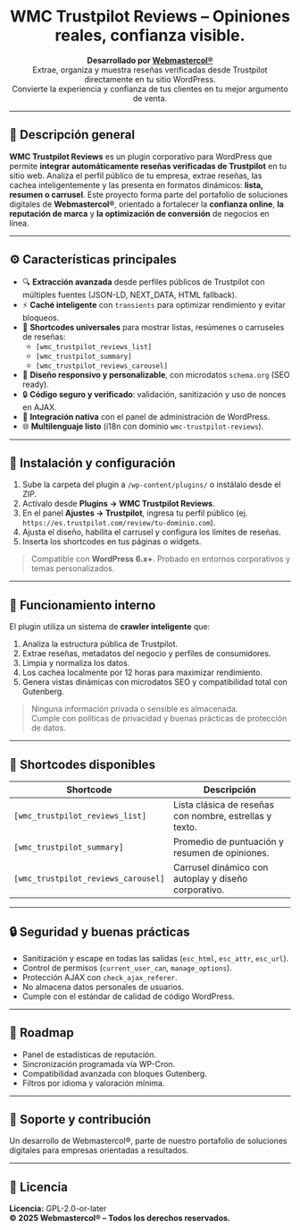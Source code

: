 <h1 align="center">WMC Trustpilot Reviews – Opiniones reales, confianza visible.</h1>

<p align="center">
  <strong>Desarrollado por <a href="https://webmastercol.com" target="_blank">Webmastercol®</a></strong><br>
  Extrae, organiza y muestra reseñas verificadas desde Trustpilot directamente en tu sitio WordPress.<br>
  Convierte la experiencia y confianza de tus clientes en tu mejor argumento de venta.
</p>

---

## 🧭 Descripción general

**WMC Trustpilot Reviews** es un plugin corporativo para WordPress que permite **integrar automáticamente reseñas verificadas de Trustpilot** en tu sitio web. Analiza el perfil público de tu empresa, extrae reseñas, las cachea inteligentemente y las presenta en formatos dinámicos: **lista, resumen o carrusel**. Este proyecto forma parte del portafolio de soluciones digitales de **Webmastercol®**, orientado a fortalecer la **confianza online**, **la reputación de marca** y **la optimización de conversión** de negocios en línea.

---

## ⚙️ Características principales

- 🔍 **Extracción avanzada** desde perfiles públicos de Trustpilot con múltiples fuentes (JSON-LD, NEXT_DATA, HTML fallback).  
- ⚡ **Caché inteligente** con `transients` para optimizar rendimiento y evitar bloqueos.  
- 💬 **Shortcodes universales** para mostrar listas, resúmenes o carruseles de reseñas:  
  - `[wmc_trustpilot_reviews_list]`  
  - `[wmc_trustpilot_summary]`  
  - `[wmc_trustpilot_reviews_carousel]`  
- 🎨 **Diseño responsivo y personalizable**, con microdatos `schema.org` (SEO ready).  
- 🔒 **Código seguro y verificado**: validación, sanitización y uso de nonces en AJAX.  
- 🧩 **Integración nativa** con el panel de administración de WordPress.  
- 🌐 **Multilenguaje listo** (i18n con dominio `wmc-trustpilot-reviews`).

---

## 🚀 Instalación y configuración

1. Sube la carpeta del plugin a `/wp-content/plugins/` o instálalo desde el ZIP.  
2. Actívalo desde **Plugins → WMC Trustpilot Reviews**.  
3. En el panel **Ajustes → Trustpilot**, ingresa tu perfil público (ej. `https://es.trustpilot.com/review/tu-dominio.com`).  
4. Ajusta el diseño, habilita el carrusel y configura los límites de reseñas.  
5. Inserta los shortcodes en tus páginas o widgets.

> Compatible con **WordPress 6.x+**. Probado en entornos corporativos y temas personalizados.

---

## 🧠 Funcionamiento interno

El plugin utiliza un sistema de **crawler inteligente** que:
1. Analiza la estructura pública de Trustpilot.  
2. Extrae reseñas, metadatos del negocio y perfiles de consumidores.  
3. Limpia y normaliza los datos.  
4. Los cachea localmente por 12 horas para maximizar rendimiento.  
5. Genera vistas dinámicas con microdatos SEO y compatibilidad total con Gutenberg.

> Ninguna información privada o sensible es almacenada.  
> Cumple con políticas de privacidad y buenas prácticas de protección de datos.

---

## 🧩 Shortcodes disponibles

| Shortcode | Descripción |
|------------|--------------|
| `[wmc_trustpilot_reviews_list]` | Lista clásica de reseñas con nombre, estrellas y texto. |
| `[wmc_trustpilot_summary]` | Promedio de puntuación y resumen de opiniones. |
| `[wmc_trustpilot_reviews_carousel]` | Carrusel dinámico con autoplay y diseño corporativo. |

---

## 🔒 Seguridad y buenas prácticas

- Sanitización y escape en todas las salidas (`esc_html`, `esc_attr`, `esc_url`).  
- Control de permisos (`current_user_can`, `manage_options`).  
- Protección AJAX con `check_ajax_referer`.  
- No almacena datos personales de usuarios.  
- Cumple con el estándar de calidad de código WordPress.

---

## 🧭 Roadmap

- Panel de estadísticas de reputación.  
- Sincronización programada vía WP-Cron.  
- Compatibilidad avanzada con bloques Gutenberg.  
- Filtros por idioma y valoración mínima.  

---

## 🤝 Soporte y contribución

Un desarrollo de Webmastercol®, parte de nuestro portafolio de soluciones digitales para empresas orientadas a resultados.

---

## 📄 Licencia

**Licencia:** GPL-2.0-or-later  
**© 2025 Webmastercol® – Todos los derechos reservados.**
